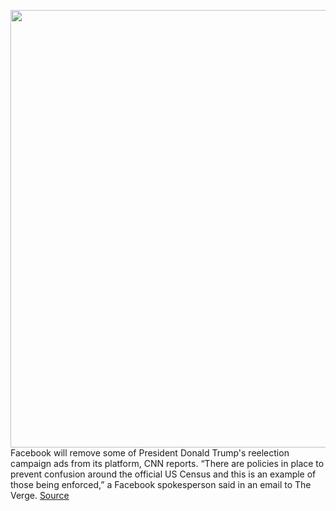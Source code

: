 <img src='https://cdn.vox-cdn.com/thumbor/8v5OFnJ6oEnfFIAWaOwO4h0xoSQ=/0x0:2040x1360/1200x800/filters:focal(857x517:1183x843)/cdn.vox-cdn.com/uploads/chorus_image/image/66450743/acastro_180720_1777_facebook_0001.0.jpg' width='700px' /><br/>
Facebook will remove some of President Donald Trump's reelection campaign ads from its platform, CNN reports. “There are policies in place to prevent confusion around the official US Census and this is an example of those being enforced,” a Facebook spokesperson said in an email to The Verge.
<a href='https://www.theverge.com/2020/3/5/21166730/facebook-trump-campaign-ads-census-2020'> Source <a/>
